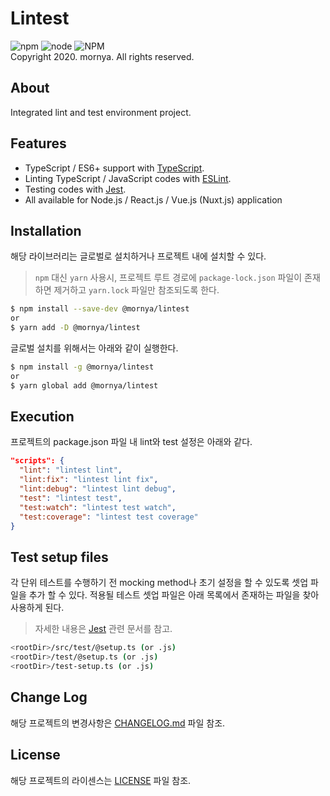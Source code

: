 # Lintest
![npm](https://img.shields.io/npm/v/@mornya/lintest)
![node](https://img.shields.io/node/v/@mornya/lintest)
![NPM](https://img.shields.io/npm/l/@mornya/lintest)
<br>Copyright 2020. mornya. All rights reserved.

## About
Integrated lint and test environment project.

## Features
- TypeScript / ES6+ support with [TypeScript](https://www.typescriptlang.org/).
- Linting TypeScript / JavaScript codes with [ESLint](http://eslint.org/).
- Testing codes with [Jest](https://facebook.github.io/jest/).
- All available for Node.js / React.js / Vue.js (Nuxt.js) application

## Installation
해당 라이브러리는 글로벌로 설치하거나 프로젝트 내에 설치할 수 있다.
> `npm` 대신 `yarn` 사용시, 프로젝트 루트 경로에 `package-lock.json` 파일이 존재하면 제거하고 `yarn.lock` 파일만 참조되도록 한다.
```bash
$ npm install --save-dev @mornya/lintest
or
$ yarn add -D @mornya/lintest
```
글로벌 설치를 위해서는 아래와 같이 실행한다.
```bash
$ npm install -g @mornya/lintest
or
$ yarn global add @mornya/lintest
```

## Execution
프로젝트의 package.json 파일 내 lint와 test 설정은 아래와 같다.
```json
"scripts": {
  "lint": "lintest lint",
  "lint:fix": "lintest lint fix",
  "lint:debug": "lintest lint debug",
  "test": "lintest test",
  "test:watch": "lintest test watch",
  "test:coverage": "lintest test coverage"
}
```

## Test setup files
각 단위 테스트를 수행하기 전 mocking method나 초기 설정을 할 수 있도록 셋업 파일을 추가 할 수 있다.
적용될 테스트 셋업 파일은 아래 목록에서 존재하는 파일을 찾아 사용하게 된다.
> 자세한 내용은 [Jest](https://jestjs.io) 관련 문서를 참고.
```bash
<rootDir>/src/test/@setup.ts (or .js)
<rootDir>/test/@setup.ts (or .js)
<rootDir>/test-setup.ts (or .js)
```

## Change Log
해당 프로젝트의 변경사항은 [CHANGELOG.md](CHANGELOG.md) 파일 참조.

## License
해당 프로젝트의 라이센스는 [LICENSE](LICENSE) 파일 참조.
